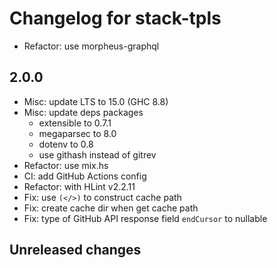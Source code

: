 # Changelog for stack-tpls

- Refactor: use morpheus-graphql

## 2.0.0

- Misc: update LTS to 15.0 (GHC 8.8)
- Misc: update deps packages
  - extensible to 0.7.1
  - megaparsec to 8.0
  - dotenv to 0.8
  - use githash instead of gitrev
- Refactor: use mix.hs
- CI: add GitHub Actions config
- Refactor: with HLint v2.2.11
- Fix: use `(</>)` to construct cache path
- Fix: create cache dir when get cache path
- Fix: type of GitHub API response field `endCursor` to nullable

## Unreleased changes
